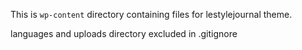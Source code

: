 This is `wp-content` directory containing files for lestylejournal theme.

languages and uploads directory excluded in .gitignore